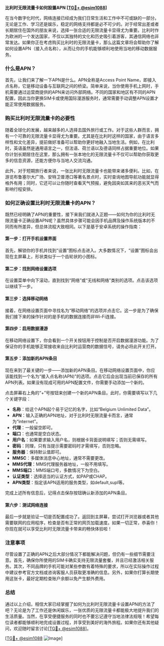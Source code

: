 **比利时无限流量卡如何設置APN [[TG💪+ @esim1088](https://t.me/s/esim1088)]**

在当今数字化时代，网络连接已经成为我们日常生活和工作中不可或缺的一部分。无论是工作、学习还是娱乐，稳定的网络支持都是必不可少的。对于经常出差或者长期居住在国外的朋友来说，选择一张合适的无限流量卡显得尤为重要。比利时作为欧洲的一个发达国家，不仅以其独特的文化和历史吸引着游客，其通信网络也非常发达。如果你正在考虑购买比利时的无限流量卡，那么这篇文章将会帮助你了解如何设置APN（接入点名称），从而让你的手机能够顺利地使用当地的移动数据服务。

### 什么是APN？

首先，让我们来了解一下APN是什么。APN全称是Access Point Name，即接入点名称，它是移动设备与互联网之间的桥梁。简单来说，当你使用手机上网时，手机需要通过运营商提供的APN来访问外部网络。不同的国家和地区有不同的APN配置，因此当你更换SIM卡或使用国际漫游服务时，通常需要手动调整APN设置才能正常使用数据服务。

### 购买比利时无限流量卡的必要性

随着全球化的发展，越来越多的人选择去国外旅行或工作。对于这些人群而言，拥有一个可靠的无限流量卡显得尤为重要。尤其是在比利时这样的国家，由于语言多样性和文化差异，提前做好准备可以帮助你更好地融入当地生活。例如，在比利时，英语虽然是通用语言之一，但法语、荷兰语以及德语同样占据重要地位。如果你计划长期居住在这里，那么拥有一张本地化的无限流量卡不仅可以帮助你获取更多的信息资源，还能方便你与当地人交流沟通。

此外，对于短期旅行者来说，一张比利时无限流量卡也能带来诸多便利。比如，在游览布鲁塞尔大广场、安特卫普港口等著名景点时，实时查询地图导航功能就显得格外有用；同时，它还可以让你随时查看天气预报，避免因突如其来的恶劣天气而影响行程安排。

### 如何正确设置比利时无限流量卡的APN？

既然已经明确了APN的重要性，接下来我们就进入正题——如何为你的比利时无限流量卡正确设置APN呢？虽然具体步骤可能会因手机品牌及操作系统版本的不同而有所差异，但总体流程大致相同。以下是基于安卓系统的操作指南：

#### 第一步：打开手机设置界面
首先，解锁你的手机并找到“设置”图标点击进入。大多数情况下，“设置”图标会出现在主屏幕上，形状类似于一个齿轮状的小图标。

#### 第二步：找到网络设置选项
在设置菜单中向下滚动，直到找到“网络”或“无线和网络”类别的选项。点击该选项以继续下一步。

#### 第三步：选择移动网络
接着，在网络设置页面中寻找名为“移动网络”的选项并点击它。这一步是为了确保我们接下来的操作针对的是手机的数据连接而非Wi-Fi连接。

#### 第四步：启用数据漫游
在移动网络设置下，你会看到一个开关按钮用于控制是否开启数据漫游功能。为了保证你的手机能够正常接收来自比利时运营商的数据信号，请务必将此开关打开。

#### 第五步：添加新的APN条目
现在来到了最关键的一步——添加新的APN条目。在移动网络设置页面中，你应该能找到一个名为“接入点名称(APN)”的选项。点击它后会出现当前已保存的所有APN列表。如果没有现成可用的APN配置文件，你需要手动添加一个新的。

点击屏幕右上角的“+”号按钮来创建一个新的APN条目。此时，你需要填写以下几个关键字段：
- **名称**：给这个APN起个易于记忆的名字，比如“Belgium Unlimited Data”。
- **APN**：输入正确的APN地址，对于比利时无限流量卡而言，通常为“internet”。
- **代理**：一般留空即可。
- **端口**：也通常是空白状态。
- **用户名**：如果要求输入用户名，则根据卡背面说明填写；否则无需填写。
- **密码**：同理，只有当提示需要密码时才需填写，否则忽略。
- **服务器**：保持默认值即可。
- **MMSC**：多媒体消息中心地址，通常不需要更改。
- **MMS代理**：MMS代理服务器地址，一般不用填写。
- **MMS端口**：MMS端口号，多数情况下为空白。
- **认证类型**：选择适当的认证方式，如PAP或CHAP。
- **APN类型**：指定该APN适用的服务类型，如default,supl等。

完成上述所有信息后，记得点击保存按钮确认新添加的APN条目。

#### 第六步：测试网络连接
最后一步就是验证一切是否配置成功了。返回到主屏幕，尝试打开浏览器或者其他需要联网的应用程序，检查是否有正常的网页加载速度。如果一切正常，恭喜你！你现在就可以享受比利时无限流量卡带来的畅快体验啦！

### 注意事项

尽管设置了正确的APN之后大部分情况下都能解决问题，但仍有一些细节需要注意。首先，确保你所使用的SIM卡确实支持无限流量套餐，并且已经激活相关服务。其次，不同品牌的手机可能对某些参数有着特殊的要求，所以在实际操作过程中建议参考官方文档或咨询客服人员获取更准确的信息。另外，如果你打算长期使用这张卡，最好定期检查账户余额以免产生额外费用。

### 总结

通过以上介绍，相信大家已经掌握了如何为比利时无限流量卡设置APN的方法了吧？无论是为了工作还是休闲娱乐，一张优质的无限流量卡都能极大地提升我们的生活质量。当然，在享受便捷服务的同时也不要忘记遵守当地法律法规哦！希望每位读者都能够顺利地完成设置过程，并享受到美好的海外旅程。如果你还有其他疑问，欢迎随时留言讨论[[TG💪+ @esim1088](https://t.me/s/esim1088)]。

[[TG💪+ @esim1088](https://t.me/s/esim1088) ![Image](https://i.postimg.cc/4NQfJmqS/Snipaste-2025-05-13-00-14-12.png)]